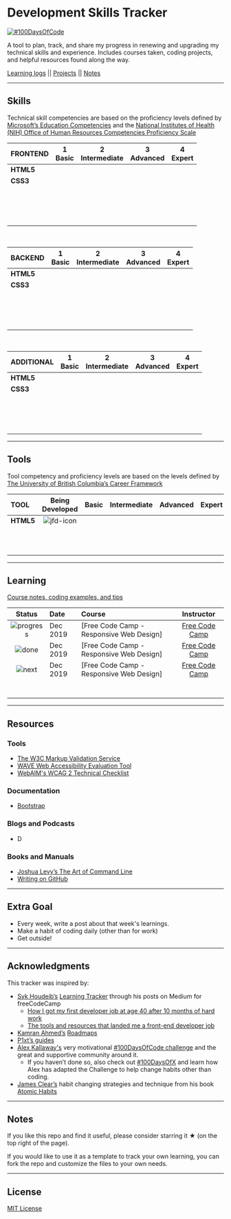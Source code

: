 # Development Skills Tracker 

[![#100DaysOfCode](https://img.shields.io/static/v1?label=Tweet&message=%23100DaysOfCode&style=for-the-badge&logo=twitter&labelColor=d5d5d5&color=00acee)](https://twitter.com/share?text=%23100DayOfCode%20Day%20X%20-%20stuffgoeshere&#010;See%20all%20logs%20at&url=https%3A%2F%2Fgithub.com%2Fjadefiredev%2FMy-Learning-Tracker)

[//]: # (Status images)

[next]: https://user-images.githubusercontent.com/17075861/71936513-e6fd3300-3166-11ea-9246-e8f93feb53e9.png "next up"
[jfd-icon]: https://user-images.githubusercontent.com/17075861/71936182-f3cd5700-3165-11ea-8ae9-ca5f546c5ddf.png "icon"
[done]: https://user-images.githubusercontent.com/17075861/71937051-663f3680-3168-11ea-9045-6c9e3ddc8ee3.png "done"
[progress]: https://user-images.githubusercontent.com/17075861/71946727-e3c66f00-3187-11ea-9245-9d08256aac58.png "in progress"

A tool to plan, track, and share my progress in renewing and upgrading my technical skills and experience. Includes courses taken, coding projects, and helpful resources found along the way.

[Learning logs](https://github.com/jadefiredev/skills-tracker/blob/master/log-index.md "A complete list of ")  ||  [Projects](https://github.com/jadefiredev/skills-tracker/blob/master/projects.md "A complete list of projects with descriptions, technology used, and links")  ||  [Notes](https://github.com/jadefiredev/skills-tracker/blob/master/notes.md "Notes from courses, coding examples, and tips picked up along my journey.")

---

## Skills

Technical skill competencies are based on the proficiency levels defined by [Microsoft’s Education Competencies](https://www.microsoft.com/en-us/education/training-and-events/education-competencies/technical_skills.aspx "Microsoft's Education Competencies") and the [National Institutes of Health (NIH) Office of Human Resources Competencies Proficiency Scale](https://hr.nih.gov/working-nih/competencies/competencies-proficiency-scale "NIH Competencies Proficiency Scale")

|           FRONTEND               |   1<br>Basic   |   2<br>Intermediate   |   3<br>Advanced   |   4<br>Expert |
|:-------------------------------- |:--------------:|:---------------------:|:-----------------:|:-------------:|
|**HTML5**                         |                |                       |                   |               |
|**CSS3**                          |                |                       |                   |               | 
|                                  |                |                       |                   |               | 
|                                  |                |                       |                   |               | 
|                                  |                |                       |                   |               | 
|                                  |                |                       |                   |               | 
|                                  |                |                       |                   |               | 
|                                  |                |                       |                   |               | 
|                                  |                |                       |                   |               | 
|                                  |                |                       |                   |               | 
|                                  |                |                       |                   |               | 
|                                  |                |                       |                   |               | 
|                                  |                |                       |                   |               | 
|                                  |                |                       |                   |               | 
|                                  |                |                       |                   |               | 
|                                  |                |                       |                   |               | 
|                                  |                |                       |                   |               | 

<br> <!-- to add space between tables -->

|            BACKEND               |   1<br>Basic   |   2<br>Intermediate   |   3<br>Advanced   |   4<br>Expert |
|:-------------------------------- |:--------------:|:---------------------:|:-----------------:|:-------------:|
|**HTML5**                         |                |                       |                   |               |
|**CSS3**                          |                |                       |                   |               | 
|                                  |                |                       |                   |               | 
|                                  |                |                       |                   |               | 
|                                  |                |                       |                   |               | 
|                                  |                |                       |                   |               | 
|                                  |                |                       |                   |               | 
|                                  |                |                       |                   |               | 
|                                  |                |                       |                   |               | 
|                                  |                |                       |                   |               | 
|                                  |                |                       |                   |               | 
|                                  |                |                       |                   |               | 
|                                  |                |                       |                   |               | 
|                                  |                |                       |                   |               | 
|                                  |                |                       |                   |               | 
|                                  |                |                       |                   |               | 
|                                  |                |                       |                   |               | 

<br> <!-- to add space between tables -->

|          ADDITIONAL              |   1<br>Basic   |   2<br>Intermediate   |   3<br>Advanced   |   4<br>Expert |
|:-------------------------------- |:--------------:|:---------------------:|:-----------------:|:-------------:|
|**HTML5**                         |                |                       |                   |               |
|**CSS3**                          |                |                       |                   |               | 
|                                  |                |                       |                   |               | 
|                                  |                |                       |                   |               | 
|                                  |                |                       |                   |               | 
|                                  |                |                       |                   |               | 
|                                  |                |                       |                   |               | 
|                                  |                |                       |                   |               | 
|                                  |                |                       |                   |               | 
|                                  |                |                       |                   |               | 
|                                  |                |                       |                   |               | 
|                                  |                |                       |                   |               | 
|                                  |                |                       |                   |               | 
|                                  |                |                       |                   |               | 
|                                  |                |                       |                   |               | 
|                                  |                |                       |                   |               | 
|                                  |                |                       |                   |               | 

---

## Tools

Tool competency and proficiency levels are based on the levels defined by [The University of British Columbia’s Career Framework](https://careerframework.ubc.ca/competencies/ "Career Framework for competencies")

|          TOOL              |    Being<br>Developed    |     Basic     |   Intermediate    |    Advanced   |     Expert    |
|:-------------------------- |:------------------------:|:-------------:|:-----------------:|:-------------:|:-------------:|
|**HTML5**                   |      ![jfd-icon]         |               |                   |               |               |
|                            |                          |               |                   |               |               |
|                            |                          |               |                   |               |               |
|                            |                          |               |                   |               |               |
|                            |                          |               |                   |               |               |
|                            |                          |               |                   |               |               |
|                            |                          |               |                   |               |               |
|                            |                          |               |                   |               |               |
|                            |                          |               |                   |               |               |
|                            |                          |               |                   |               |               |
|                            |                          |               |                   |               |               |
|                            |                          |               |                   |               |               |

---

## Learning

[Course notes, coding examples, and tips](https://github.com/jadefiredev/skills-tracker/blob/master/notes.md "Notes from courses, coding examples, and tips picked up along my journey.")

|    Status     |   Date     | Course                                           |                Instructor                   |
|:-------------:|:-----------|:-------------------------------------------------|:-------------------------------------------:|
| ![progress]   | Dec 2019   |[Free Code Camp - Responsive Web Design]          | [Free Code Camp]                            |
| ![done]       | Dec 2019   | [Free Code Camp - Responsive Web Design]         | [Free Code Camp]                            |
| ![next]       | Dec 2019   | [Free Code Camp - Responsive Web Design]         | [Free Code Camp]                            |
|               |            |                                                  |                                             |
|               |            |                                                  |                                             |
|               |            |                                                  |                                             |
|               |            |                                                  |                                             |
|               |            |                                                  |                                             |
|               |            |                                                  |                                             |
|               |            |                                                  |                                             |

[//]: # (Reference links to courses)

[Getting Started With Redux]: https://egghead.io/courses/getting-started-with-redux
[The Next.js Handbook]: https://www.freecodecamp.org/news/the-next-js-handbook/
[The Complete JavaScript Handbook]: https://medium.freecodecamp.org/the-complete-javascript-handbook-f26b2c71719c
[JavaScript clean code guide]: https://github.com/ryanmcdermott/clean-code-javascript
[Front-End Web Developer Nanodegree]: https://eu.udacity.com/course/front-end-web-developer-nanodegree--nd001
[JavaScript and React for Developers]: https://www.udemy.com/js-and-react-for-devs/
[You Don't know JavaScript]: https://github.com/getify/You-Dont-Know-JS
[Workflow Tools for Web Developers]: https://www.lynda.com/Web-Design-tutorials/Workflow-Tools-Web-Development/533305-2.html
[Learning Git and GitHub]: https://www.lynda.com/Git-tutorials/Up-Running-Git-GitHub/409275-2.html
[CSS Essential Training 3]: https://www.lynda.com/CSS-tutorials/CSS-Essential-Training-3/609030-2.html
[CSS Essential Training 2]: https://www.lynda.com/CSS-tutorials/CSS-Essential-Training-2/569189-2.html
[Getting Your Website Online]: https://www.lynda.com/Web-Development-tutorials/Getting-Your-Website-Online/609031-2.html
[Learn Enough Command Line to Be Dangerous]: https://www.learnenough.com/command-line-tutorial
[Basic Front End Development Projects]: https://www.freecodecamp.org/syknapse
[The Web Developer Bootcamp - Frond End]: https://www.udemy.com/the-web-developer-bootcamp
[The Web Developer Bootcamp - Back End]: https://www.udemy.com/the-web-developer-bootcamp
[Front End Development]: https://www.freecodecamp.org/syknapse
[Google Developer Challenge Scholarship]: https://www.udacity.com/google-scholarships
[JavaScript30]: https://javascript30.com/
[JavaScript & jQuery]: http://javascriptbook.com/
[Eloquent JavaScript]: http://eloquentjavascript.net/
[Learn CSS Grid]: https://scrimba.com/g/gR8PTE
[The Beginner's Guide to Reactjs]: https://egghead.io/courses/the-beginner-s-guide-to-reactjs

[//]: # (Reference links to tutors)

[Dan Abramov]: https://twitter.com/dan_abramov
[Kyle Simpson]: https://twitter.com/getify
[Flavio Copes]: https://twitter.com/flaviocopes
[Ryan McDermott]: https://github.com/ryanmcdermott
[Cassidy Williams]: https://twitter.com/cassidoo
[Christina Truong]: https://twitter.com/christinatruong
[Lynda.com]: https://www.lynda.com
[Ray Villalobos]: https://twitter.com/planetoftheweb
[Michael Hartl]: https://twitter.com/mhartl
[Free Code Camp]: https://www.freecodecamp.org
[Udemy]: https://www.udemy.com
[Udacity]: https://www.udacity.com
[Wes Bos]: https://twitter.com/wesbos
[Marijn Haverbeke]: https://twitter.com/MarijnJH
[Per Harald Borgen]: https://twitter.com/perborgen
[Scrimba]: https://scrimba.com/
[Kent C Dodds]: https://egghead.io/instructors/kentcdodds
[egghead.io]: https://egghead.io/

---

## Resources

### Tools
+ [The W3C Markup Validation Service](https://validator.w3.org/)
+ [WAVE Web Accessibility Evaluation Tool](https://wave.webaim.org/)
+ [WebAIM's WCAG 2 Technical Checklist](https://webaim.org/standards/wcag/checklist)

### Documentation
+ [Bootstrap](https://getbootstrap.com/) 

### Blogs and Podcasts
+ D

### Books and Manuals
+ [Joshua Levy’s The Art of Command Line](https://github.com/jlevy/the-art-of-command-line)
+ [Writing on GitHub](https://help.github.com/en/github/writing-on-github)

---

## Extra Goal

+ Every week, write a post about that week's learnings.
+ Make a habit of coding daily (other than for work)
+ Get outside!

---

## Acknowledgments

This tracker was inspired by:
+ [Syk Houdeib’s](https://twitter.com/Syknapse) [Learning Tracker](https://github.com/Syknapse/My-Learning-Tracker) through his posts on Medium for freeCodeCamp 
    - [How I got my first developer job at age 40 after 10 months of hard work](https://medium.com/free-code-camp/how-i-switched-careers-and-got-a-developer-job-in-10-months-a-true-story-b8895e855a8b)
    - [The tools and resources that landed me a front-end developer job](https://medium.com/free-code-camp/the-tools-and-resources-that-landed-me-a-front-end-developer-job-1314c6f1fa7f)
+ [Kamran Ahmed’s](https://twitter.com/kamranahmedse) [Roadmaps](https://roadmap.sh/roadmaps)
+ [P1xt’s guides](https://github.com/P1xt/p1xt-guides)
+ [Alex Kallaway's](https://twitter.com/ka11away) very motivational [#100DaysOfCode challenge](https://github.com/Kallaway/100-days-of-code) and the great and supportive community around it. 
    - If you haven’t done so, also check out [#100DaysOfX](https://www.100daysofx.com/) and learn how Alex has adapted the Challenge to help change habits other than coding.
+ [James Clear’s](https://twitter.com/JamesClear) habit changing strategies and technique from his book [Atomic Habits](https://jamesclear.com/atomic-habits)

---

## Notes

If you like this repo and find it useful, please consider starring it ★ (on the top right of the page).

If you would like to use it as a template to track your own learning, you can fork the repo and customize the files to your own needs.

---

## License

[MIT License](https://github.com/jadefiredev/Skills-Tracker/blob/master/LICENSE)
